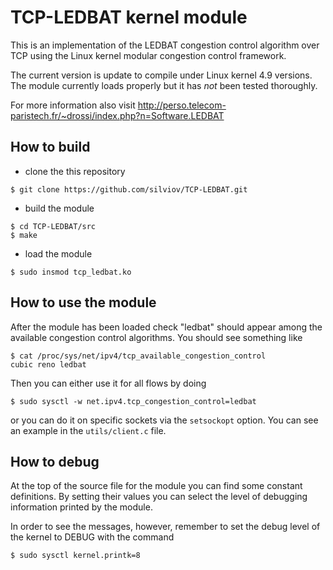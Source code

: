 # TCP-LEDBAT kernel module

This is an implementation of the LEDBAT congestion control algorithm over TCP
using the Linux kernel modular congestion control framework.

The current version is update to compile under Linux kernel 4.9 versions. The module
currently loads properly but it has *not* been tested thoroughly.

For more information also visit http://perso.telecom-paristech.fr/~drossi/index.php?n=Software.LEDBAT

## How to build

* clone the this repository

```shell
$ git clone https://github.com/silviov/TCP-LEDBAT.git
```

* build the module

```shell
$ cd TCP-LEDBAT/src
$ make
```

* load the module

```shell
$ sudo insmod tcp_ledbat.ko
```

## How to use the module

After the module has been loaded check "ledbat" should appear among the available
congestion control algorithms. You should see something like

``` shell
$ cat /proc/sys/net/ipv4/tcp_available_congestion_control
cubic reno ledbat
```

Then you can either use it for all flows by doing

```shell
$ sudo sysctl -w net.ipv4.tcp_congestion_control=ledbat
```

or you can do it on specific sockets via the `setsockopt` option. You can see an
example in the `utils/client.c` file.

## How to debug

At the top of the source file for the module you can find some constant 
definitions. By setting their values you can select the level of debugging
information printed by the module.

In order to see the messages, however, remember to set the debug level of the
kernel to DEBUG with the command

```shell
$ sudo sysctl kernel.printk=8
```

